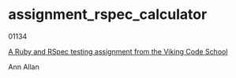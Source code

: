 # assignment_rspec_calculator

01134

[A Ruby and RSpec testing assignment from the Viking Code School](http://www.vikingcodeschool.com)

Ann Allan
